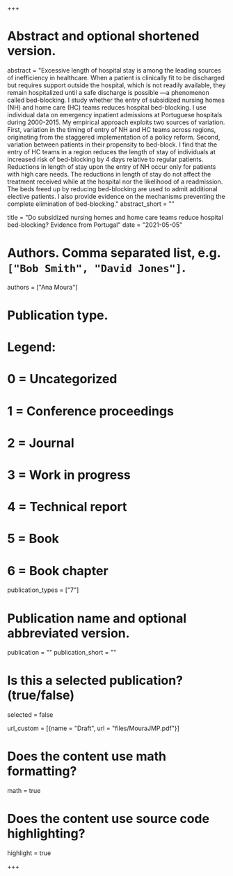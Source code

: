 +++
# Abstract and optional shortened version.
abstract = "Excessive length of hospital stay is among the leading sources of inefficiency in healthcare. When a patient is clinically fit to be discharged but requires support outside the hospital, which is not readily available, they remain hospitalized until a safe discharge is possible —a phenomenon called bed-blocking. I study whether the entry of subsidized nursing homes (NH) and home care (HC) teams reduces hospital bed-blocking. I use individual data on emergency inpatient admissions at Portuguese hospitals during 2000-2015. My empirical approach exploits two sources of variation. First, variation in the timing of entry of NH and HC teams across regions, originating from the staggered implementation of a policy reform. Second, variation between patients in their propensity to bed-block. I find that the entry of HC teams in a region reduces the length of stay of individuals at increased risk of bed-blocking by 4 days relative to regular patients. Reductions in length of stay upon the entry of NH occur only for patients with high care needs. The reductions in length of stay do not affect the treatment received while at the hospital nor the likelihood of a readmission. The beds freed up by reducing bed-blocking are used to admit additional elective patients. I also provide evidence on the mechanisms preventing the complete elimination of bed-blocking."
abstract_short = ""

title = "Do subsidized nursing homes and home care teams reduce hospital bed-blocking? Evidence from Portugal"
date = "2021-05-05"

# Authors. Comma separated list, e.g. `["Bob Smith", "David Jones"]`.
authors = ["Ana Moura"]

# Publication type.
# Legend:
# 0 = Uncategorized
# 1 = Conference proceedings
# 2 = Journal
# 3 = Work in progress
# 4 = Technical report
# 5 = Book
# 6 = Book chapter
publication_types = ["7"]

# Publication name and optional abbreviated version.
publication = ""
publication_short = ""

# Is this a selected publication? (true/false)
selected = false

url_custom = [{name = "Draft", url = "files/MouraJMP.pdf"}]


# Does the content use math formatting?
math = true

# Does the content use source code highlighting?
highlight = true


+++


